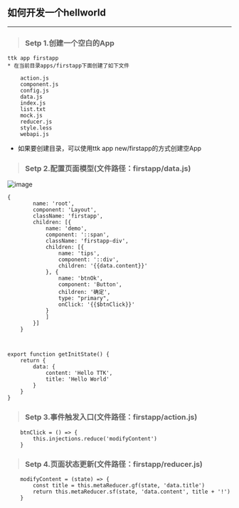 ## 如何开发一个hellworld

---


> ### Setp 1.创建一个空白的App
```
ttk app firstapp
* 在当前目录apps/firstapp下面创建了如下文件

    action.js
    component.js
    config.js
    data.js
    index.js
    list.txt
    mock.js
    reducer.js
    style.less
    webapi.js 
```
* 如果要创建目录，可以使用ttk app new/firstapp的方式创建空App

> ### Setp 2.配置页面模型(文件路径：firstapp/data.js)

![image](./assets/data.gif)
```
{
		name: 'root',
		component: 'Layout',
		className: 'firstapp',
		children: [{
			name: 'demo',
			component: '::span',
			className: 'firstapp-div',
			children: [{
				name: 'tips',
				component: '::div',
				children: '{{data.content}}'
			}, {
				name: 'btnOk',
				component: 'Button',
				children: '确定',
				type: "primary",
				onClick: '{{$btnClick}}'
			}
			]
		}]
	}

    
```

```
export function getInitState() {
	return {
		data: {
			content: 'Hello TTK',
			title: 'Hello World'
		}
	}
}
```
> ### Setp 3.事件触发入口(文件路径：firstapp/action.js)


```
    btnClick = () => {
        this.injections.reduce('modifyContent')
    }
```

> ### Setp 4.页面状态更新(文件路径：firstapp/reducer.js)



```
    modifyContent = (state) => {
        const title = this.metaReducer.gf(state, 'data.title')
        return this.metaReducer.sf(state, 'data.content', title + '!')
    }
```
